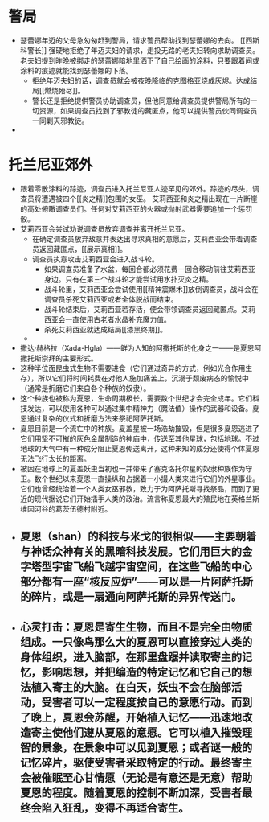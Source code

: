 # 警局
- 瑟蕾娜年迈的父母急匆匆赶到警局，请求警员帮助找到瑟蕾娜的去向。
  [[西斯科警长]] 强硬地拒绝了年迈夫妇的请求，走投无路的老夫妇转向求助调查员。
  老夫妇提到昨晚被绑走的瑟蕾娜暗地里洒下了自己绘画的涂料，只要跟着间或涂料的痕迹就能找到瑟蕾娜的下落。
	- 拒绝年迈夫妇的话，调查员就会被夜晚降临的克图格亚烧成灰烬。达成结局[[燃烧殆尽]]。
	- 警长还是拒绝提供警员协助调查员，但他同意给调查员提供警局所有的一切资源，如果调查员找到了邪教徒的藏匿点，他可以提供警员伙同调查员一同剿灭邪教徒。
-
# 托兰尼亚郊外
- 跟着零散涂料的踪迹，调查员进入托兰尼亚人迹罕见的郊外。踪迹的尽头，调查员将遭遇被四个[[炎之精]]包围的女巫。 艾莉西亚和炎之精出现在一片断崖的高处俯瞰调查员们。任何对艾莉西亚的火器或抛射武器需要追加一个惩罚骰。
- 艾莉西亚会尝试劝说调查员放弃调查并离开托兰尼亚。
	- 在确定调查员放弃敌意并表达出寻求真相的意愿后，艾莉西亚会带着调查员返回藏匿点，[[展示真相]]。
	- 调查员执意攻击艾莉西亚会进入战斗轮。
		- 如果调查员准备了水盆，每回合都必须花费一回合移动前往艾莉西亚身边。只有在第三个战斗轮才能尝试用水扑灭炎之精。
		- 战斗轮里，艾莉西亚会尝试使用[[精神震爆术]]放倒调查员，战斗会在调查员杀死艾莉西亚或者全体脱战而结束。
		- 战斗轮结束后，艾莉西亚若存活，便会带领调查员返回藏匿点。艾莉西亚会一直使用古老者水晶补充魔力值。
		- 杀死艾莉西亚就达成结局[[漆黑终期]]。
	-
- 撒达·赫格拉（Xada-Hgla）——鲜为人知的阿撒托斯的化身之一——是夏恩阿撒托斯崇拜的主要形式。
- 这种半位面昆虫式生物不需要进食（它们通过奇异的方式，例如光合作用生存），所以它们将时间耗费在对他人施加痛苦上，沉溺于颓废病态的愉悦中（通常是折磨它们来自各个种族的奴隶）。
- 这个种族也被称为夏恩，生命周期极长，需要数个世纪才会完全成年。它们科技发达，可以使用各种可以通过集中精神力（魔法值）操作的武器和设备。夏恩通过复杂的仪式和折磨方法来祭祀阿萨托斯。
- 夏恩目前是一个流亡中的种族。夏盖星被一场浩劫摧毁，但是很多夏恩逃进了它们用坚不可摧的灰色金属制造的神庙中，传送至其他星球，包括地球。不过地球的大气中有一种成分阻止夏恩传送离开，这种未知的成分还使得个体夏恩无法飞行太长的距离。
- 被困在地球上的夏盖妖虫当初也一并带来了塞克洛托尔星的奴隶种族作为守卫。数个世纪以来夏恩一直操纵和占据着一小撮人类来进行它们的外星事业。它们也曾经统治着一个人类女巫邪教，致力于为阿萨托斯寻找祭品，而到了更近的现代据说它们开始插手人类的政治。流言称夏恩最大的殖民地在英格兰斯维因河谷的葛茨伍德村附近。
- 夏恩（shan）的科技与米戈的很相似——主要朝着与神话众神有关的黑暗科技发展。它们用巨大的金字塔型宇宙飞船飞越宇宙空间，在这些飞船的中心部分都有一座“核反应炉”——可以是一片阿萨托斯的碎片，或是一扇通向阿萨托斯的异界传送门。
	-
- 心灵打击：夏恩是寄生生物，而且不是完全由物质组成。一只像鸟那么大的夏恩可以直接穿过人类的身体组织，进入脑部，在那里盘踞并读取寄主的记忆，影响思想，并把编造的特定记忆和它自己的想法植入寄主的大脑。在白天，妖虫不会在脑部活动，受害者可以一定程度按自己的意愿行动。而到了晚上，夏恩会苏醒，开始植入记忆——迅速地改造寄主使他们遵从夏恩的意愿。它可以植入摧毁理智的景象，在景象中可以见到夏恩；或者谜一般的记忆碎片，驱使受害者采取特定的行动。最终寄主会被催眠至心甘情愿（无论是有意还是无意）帮助夏恩的程度。随着夏恩的控制不断加深，受害者最终会陷入狂乱，变得不再适合寄生。
	-